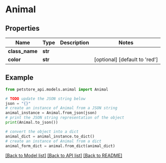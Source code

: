 # Animal


## Properties

Name | Type | Description | Notes
------------ | ------------- | ------------- | -------------
**class_name** | **str** |  | 
**color** | **str** |  | [optional] [default to 'red']

## Example

```python
from petstore_api.models.animal import Animal

# TODO update the JSON string below
json = "{}"
# create an instance of Animal from a JSON string
animal_instance = Animal.from_json(json)
# print the JSON string representation of the object
print(Animal.to_json())

# convert the object into a dict
animal_dict = animal_instance.to_dict()
# create an instance of Animal from a dict
animal_form_dict = animal.from_dict(animal_dict)
```
[[Back to Model list]](../README.md#documentation-for-models) [[Back to API list]](../README.md#documentation-for-api-endpoints) [[Back to README]](../README.md)


